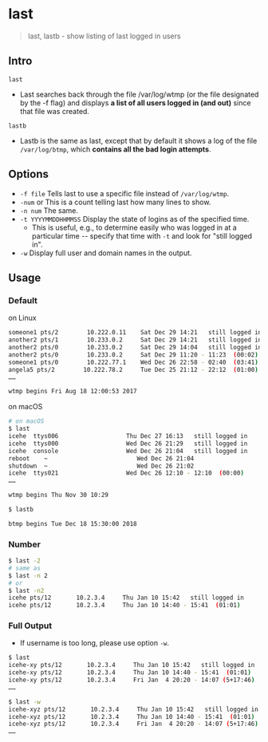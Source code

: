 # last

> last, lastb - show listing of last logged in users

## Intro

`last`

- Last searches back through the file /var/log/wtmp (or the file designated by the -f flag) and displays **a list of all users logged in (and out)** since that file was created.

`lastb`

- Lastb is the same as last, except that by default it shows a log of the file `/var/log/btmp`, which **contains all the bad login attempts**.

## Options

- `-f file` Tells last to use a specific file instead of
 `/var/log/wtmp`.
- `-num` or This is a count telling last how many lines to show.
- `-n num` The same.
- `-t YYYYMMDDHHMMSS` Display the state of logins as of the specified time.
    - This is useful, e.g., to determine easily who was logged in at a particular time -- specify that time with `-t` and look for "still logged in".
- `-w` Display full user and domain names in the output.

## Usage

### Default

on Linux

```bash
someone1 pts/2        10.222.0.11    Sat Dec 29 14:21   still logged in
another2 pts/1        10.233.0.2     Sat Dec 29 14:21   still logged in
another2 pts/0        10.233.0.2     Sat Dec 29 14:04   still logged in
another2 pts/0        10.233.0.2     Sat Dec 29 11:20 - 11:23  (00:02)
someone1 pts/0        10.222.77.1    Wed Dec 26 22:58 - 02:40  (03:41)
angela5 pts/2        10.222.78.2     Tue Dec 25 21:12 - 22:12  (01:00)
……

wtmp begins Fri Aug 18 12:00:53 2017
```

on macOS

```bash
# on macOS
$ last
icehe  ttys006                   Thu Dec 27 16:13   still logged in
icehe  ttys000                   Wed Dec 26 21:29   still logged in
icehe  console                   Wed Dec 26 21:04   still logged in
reboot    ~                         Wed Dec 26 21:04
shutdown  ~                         Wed Dec 26 21:02
icehe  ttys021                   Wed Dec 26 12:10 - 12:10  (00:00)
……

wtmp begins Thu Nov 30 10:29
```

```bash
$ lastb

btmp begins Tue Dec 18 15:30:00 2018
```

### Number

```bash
$ last -2
# same as
$ last -n 2
# or
$ last -n2
icehe pts/12       10.2.3.4     Thu Jan 10 15:42   still logged in
icehe pts/12       10.2.3.4     Thu Jan 10 14:40 - 15:41  (01:01)
```

### Full Output

- If username is too long, please use option `-w`.

```bash
$ last
icehe-xy pts/12       10.2.3.4     Thu Jan 10 15:42   still logged in
icehe-xy pts/12       10.2.3.4     Thu Jan 10 14:40 - 15:41  (01:01)
icehe-xy pts/12       10.2.3.4     Fri Jan  4 20:20 - 14:07 (5+17:46)
……
```

```bash
$ last -w
icehe-xyz pts/12       10.2.3.4     Thu Jan 10 15:42   still logged in
icehe-xyz pts/12       10.2.3.4     Thu Jan 10 14:40 - 15:41  (01:01)
icehe-xyz pts/12       10.2.3.4     Fri Jan  4 20:20 - 14:07 (5+17:46)
……
```